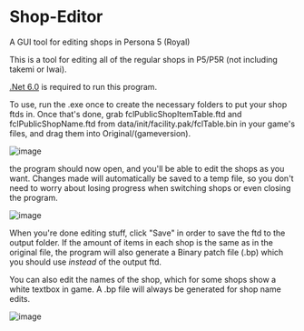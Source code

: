 # Shop-Editor
A GUI tool for editing shops in Persona 5 (Royal)

This is a tool for editing all of the regular shops in P5/P5R (not including takemi or Iwai).

[.Net 6.0](https://dotnet.microsoft.com/en-us/download/dotnet/6.0) is required to run this program.

To use, run the .exe once to create the necessary folders to put your shop ftds in. Once that's done, grab fclPublicShopItemTable.ftd and fclPublicShopName.ftd from data/init/facility.pak/fclTable.bin in your game's files, and drag them into Original/(gameversion).

![image](https://user-images.githubusercontent.com/89033534/177061986-92a73779-747e-4c17-b0cb-6113812ca273.png)

the program should now open, and you'll be able to edit the shops as you want. Changes made will automatically be saved to a temp file, so you don't need to worry about losing progress when switching shops or even closing the program.

![image](https://user-images.githubusercontent.com/89033534/177225170-04129987-797b-4c2a-8a78-8f0b013fd1f3.png)

When you're done editing stuff, click "Save" in order to save the ftd to the output folder. If the amount of items in each shop is the same as in the original file, the program will also generate a Binary patch file (.bp) which you should use *instead* of the output ftd.

You can also edit the names of the shop, which for some shops show a white textbox in game. A .bp file will always be generated for shop name edits.

![image](https://user-images.githubusercontent.com/89033534/177062306-634e2bf2-f589-47db-a52b-98e8b4a3966c.png)
